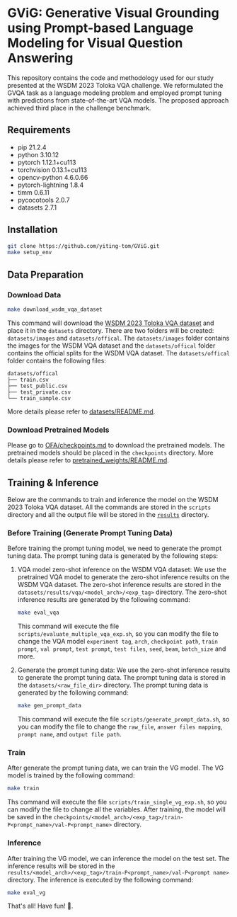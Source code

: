 # GViG: Generative Visual Grounding using Prompt-based Language Modeling for Visual Question Answering

This repository contains the code and methodology used for our study presented at the WSDM 2023 Toloka VQA challenge. We reformulated the GVQA task as a language modeling problem and employed prompt tuning with predictions from state-of-the-art VQA models. The proposed approach achieved third place in the challenge benchmark.

## Requirements

- pip 21.2.4
- python 3.10.12
- pytorch 1.12.1+cu113
- torchvision 0.13.1+cu113
- opencv-python 4.6.0.66
- pytorch-lightning 1.8.4
- timm 0.6.11
- pycocotools 2.0.7
- datasets 2.7.1

## Installation

```bash
git clone https://github.com/yiting-tom/GViG.git
make setup_env
```


## Data Preparation

### Download Data

```bash
make download_wsdm_vqa_dataset
```

This command will download the [WSDM 2023 Toloka VQA dataset](https://github.com/Toloka/WSDMCup2023#dataset) and place it in the `datasets` directory. There are two folders will be created: `datasets/images` and `datasets/offical`.
The `datasets/images` folder contains the images for the WSDM VQA dataset and the `datasets/offical` folder contains the official splits for the WSDM VQA dataset.
The `datasets/offical` folder contains the following files:
```
datasets/offical
├── train.csv
├── test_public.csv
├── test_private.csv
└── train_sample.csv
```
More details please refer to [datasets/README.md](datasets/README.md).

### Download Pretrained Models

Please go to [OFA/checkpoints.md](https://github.com/OFA-Sys/OFA/blob/main/checkpoints.md) to download the pretrained models. The pretrained models should be placed in the `checkpoints` directory. More details please refer to [pretrained_weights/README.md](pretrained_weights/README.md).


## Training & Inference

Below are the commands to train and inference the model on the WSDM 2023 Toloka VQA dataset. All the commands are stored in the `scripts` directory and all the output file will be stored in the [`results`](./results/README.md) directory.

### Before Training (Generate Prompt Tuning Data)

Before training the prompt tuning model, we need to generate the prompt tuning data. The prompt tuning data is generated by the following steps:

1. VQA model zero-shot inference on the WSDM VQA dataset:
    We use the pretrained VQA model to generate the zero-shot inference results on the WSDM VQA dataset. The zero-shot inference results are stored in the `datasets/results/vqa/<model_arch>/<exp_tag>` directory. The zero-shot inference results are generated by the following command:
    ```bash
    make eval_vqa
    ```
    This command will execute the file `scripts/evaluate_multiple_vqa_exp.sh`, so you can modify the file to change the VQA model `experiment tag`, `arch`, `checkpoint path`, `train prompt`, `val prompt`, `test prompt`, `test files`, `seed`, `beam`, `batch_size` and more.

2. Generate the prompt tuning data:
    We use the zero-shot inference results to generate the prompt tuning data. The prompt tuning data is stored in the `datasets/<raw_file_dir>` directory. The prompt tuning data is generated by the following command:
    ```bash
    make gen_prompt_data
    ```
    This command will execute the file `scripts/generate_prompt_data.sh`, so you can modify the file to change the `raw_file`, `answer files mapping`, `prompt name`, and `output file path`.

### Train

After generate the prompt tuning data, we can train the VG model. The VG model is trained by the following command:
```bash
make train
```
Ths command will execute the file `scripts/train_single_vg_exp.sh`, so you can modify the file to change all the variables. After training, the model will be saved in the `checkpoints/<model_arch>/<exp_tag>/train-P<prompt_name>/val-P<prompt_name>` directory.

### Inference

After training the VG model, we can inference the model on the test set. The inference results will be stored in the `results/<model_arch>/<exp_tag>/train-P<prompt_name>/val-P<prompt name>` directory. The inference is executed by the following command:
```bash
make eval_vg
```

That's all! Have fun! 🥳.
